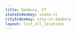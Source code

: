 ```yaml
---
title: Danbury, CT
stateIndexKey: state-ct
cityIndexKey: city-ct-danbury
layout: list_all_locations
---
```

